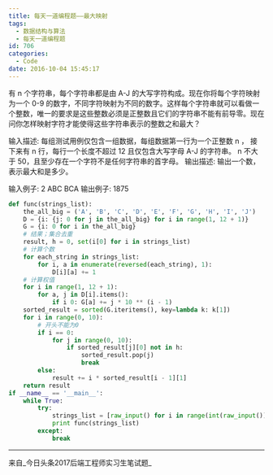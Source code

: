 ```yaml
---
title: 每天一道编程题——最大映射
tags:
  - 数据结构与算法
  - 每天一道编程题
id: 706
categories:
  - Code
date: 2016-10-04 15:45:17
---
```

有 n 个字符串，每个字符串都是由 A-J 的大写字符构成。现在你将每个字符映射为一个 0-9 的数字，不同字符映射为不同的数字。这样每个字符串就可以看做一个整数，唯一的要求是这些整数必须是正整数且它们的字符串不能有前导零。现在问你怎样映射字符才能使得这些字符串表示的整数之和最大？

输入描述:
每组测试用例仅包含一组数据，每组数据第一行为一个正整数 n ， 接下来有 n 行，每行一个长度不超过 12 且仅包含大写字母 A-J 的字符串。 n 不大于 50，且至少存在一个字符不是任何字符串的首字母。
输出描述:
输出一个数，表示最大和是多少。


输入例子:
2
ABC
BCA
输出例子:
1875

```py
def func(strings_list):
    the_all_big = ('A', 'B', 'C', 'D', 'E', 'F', 'G', 'H', 'I', 'J')
    D = {i: {j: 0 for j in the_all_big} for i in range(1, 12 + 1)}
    G = {i: 0 for i in the_all_big}
    # 结果；集合去重
    result, h = 0, set(i[0] for i in strings_list)
    # 计算个数
    for each_string in strings_list:
        for i, a in enumerate(reversed(each_string), 1):
            D[i][a] += 1
    # 计算权值
    for i in range(1, 12 + 1):
        for a, j in D[i].items():
            if i 0: G[a] += j * 10 ** (i - 1)
    sorted_result = sorted(G.iteritems(), key=lambda k: k[1])
    for i in range(0, 10):
        # 开头不能为0
        if i == 0:
            for j in range(0, 10):
                if sorted_result[j][0] not in h:
                    sorted_result.pop(j)
                    break
        else:
            result += i * sorted_result[i - 1][1]
    return result
if __name__ == '__main__':
    while True:
        try:
            strings_list = [raw_input() for i in range(int(raw_input()))]
            print func(strings_list)
        except:
            break
```
* * *
来自_今日头条2017后端工程师实习生笔试题_